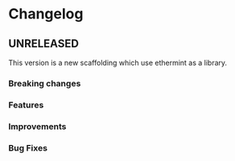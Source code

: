 # Changelog

## UNRELEASED
This version is a new scaffolding which use ethermint as a library.

### Breaking changes
### Features
### Improvements
### Bug Fixes
